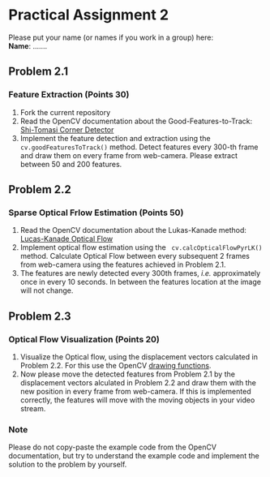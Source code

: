 # Practical Assignment 2
Please put your name (or names if you work in a group) here:  
**Name**: .......
## Problem 2.1
### Feature Extraction (Points 30)
1. Fork the current repository
2. Read the OpenCV documentation about the Good-Features-to-Track: [Shi-Tomasi Corner Detector](https://docs.opencv.org/master/d4/d8c/tutorial_py_shi_tomasi.html)  
3. Implement the feature detection and extraction using the ```cv.goodFeaturesToTrack()``` method. Detect features every 300-th frame and draw them on every frame from web-camera. Please extract between 50 and 200 features.

## Problem 2.2
### Sparse Optical Frlow Estimation (Points 50)
1. Read the OpenCV documentation about the Lukas-Kanade method: [Lucas-Kanade Optical Flow](https://docs.opencv.org/master/d4/dee/tutorial_optical_flow.html)  
2. Implement optical flow estimation using the ``` cv.calcOpticalFlowPyrLK()``` method. Calculate Optical Flow between every subsequent 2 frames from web-camera using the features achieved in Problem 2.1.
3. The features are newly detected every 300th frames, _i.e._ approximately once in every 10 seconds. In between the features location at the image will not change.

## Problem 2.3
### Optical Flow Visualization (Points 20)
1. Visualize the Optical flow, using the displacement vectors calculated in Problem 2.2. For this use the OpenCV [drawing functions](https://docs.opencv.org/2.4/modules/core/doc/drawing_functions.html). 
2. Now please move the detected features from Problem 2.1 by the displacement vectors alculated in Problem 2.2 and draw them with the new position in every frame from web-camera. If this is implemented correctly, the features will move with the moving objects in your video stream.

### Note
Please do not copy-paste the example code from the OpenCV documentation, but try to understand the example code and implement the solution to the problem by yourself.
